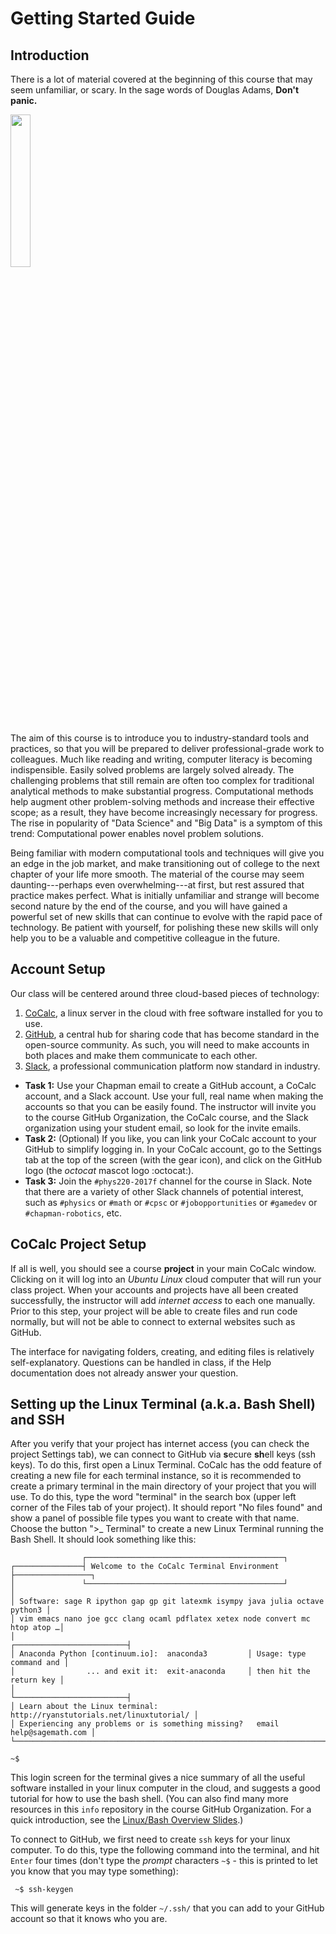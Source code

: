 # Getting Started Guide

## Introduction

There is a lot of material covered at the beginning of this course that may seem unfamiliar, or scary. In the sage words of Douglas Adams, **Don't panic.**

<img src="https://octodex.github.com/images/femalecodertocat.png" width="25%" />

The aim of this course is to introduce you to industry-standard tools and practices, so that you will be prepared to deliver professional-grade work to colleagues. 
Much like reading and writing, computer literacy is becoming indispensible. 
Easily solved problems are largely solved already. 
The challenging problems that still remain are often too complex for traditional analytical methods to make substantial progress. 
Computational methods help augment other problem-solving methods and increase their effective scope; as a result, they have become increasingly necessary for progress. 
The rise in popularity of "Data Science" and "Big Data" is a symptom of this trend: Computational power enables novel problem solutions.

Being familiar with modern computational tools and techniques will give you an edge in the job market, and make transitioning out of college to the next chapter of your life more smooth. The material of the course may seem daunting---perhaps even overwhelming---at first, but rest assured that practice makes perfect. What is initially unfamiliar and strange will become second nature by the end of the course, and you will have gained a powerful set of new skills that can continue to evolve with the rapid pace of technology. Be patient with yourself, for polishing these new skills will only help you to be a valuable and competitive colleague in the future.

## Account Setup

Our class will be centered around three cloud-based pieces of technology: 
 1. [CoCalc](https://cocalc.org), a linux server in the cloud with free software installed for you to use.
 1. [GitHub](https://github.com), a central hub for sharing code that has become standard in the open-source community. 
As such, you will need to make accounts in both places and make them communicate to each other.
 1. [Slack](https://scststudents.slack.com), a professional communication platform now standard in industry.

 - **Task 1:** Use your Chapman email to create a GitHub account, a CoCalc account, and a Slack account. Use your full, real name when making the accounts so that you can be easily found. The instructor will invite you to the course GitHub Organization, the CoCalc course, and the Slack organization using your student email, so look for the invite emails.
 - **Task 2:** (Optional) If you like, you can link your CoCalc account to your GitHub to simplify logging in. In your CoCalc account, go to the Settings tab at the top of the screen (with the gear icon), and click on the GitHub logo (the *octocat* mascot logo :octocat:).
 - **Task 3:** Join the `#phys220-2017f` channel for the course in Slack. Note that there are a variety of other Slack channels of potential interest, such as `#physics` or `#math` or `#cpsc` or `#jobopportunities` or `#gamedev` or `#chapman-robotics`, etc.
 
## CoCalc Project Setup

If all is well, you should see a course **project** in your main CoCalc window. Clicking on it will log into an *Ubuntu Linux* cloud computer that will run your class project. When your accounts and projects have all been created successfully, the instructor will add *internet access* to each one manually. Prior to this step, your project will be able to create files and run code normally, but will not be able to connect to external websites such as GitHub.

The interface for navigating folders, creating, and editing files is relatively self-explanatory. Questions can be handled in class, if the Help documentation does not already answer your question.

## Setting up the Linux Terminal (a.k.a. Bash Shell) and SSH

After you verify that your project has internet access (you can check the project Settings tab), we can connect to GitHub via **s**ecure **sh**ell keys (ssh keys). To do this, first open a Linux Terminal. CoCalc has the odd feature of creating a new file for each terminal instance, so it is recommended to create a primary terminal in the main directory of your project that you will use. To do this, type the word "terminal" in the search box (upper left corner of the Files tab of your project). It should report "No files found" and show a panel of possible file types you want to create with that name. Choose the button ">_ Terminal" to create a new Linux Terminal running the Bash Shell.  It should look something like this:

```
                ┌────────────────────────────────────────────┐
┌───────────────┤ Welcome to the CoCalc Terminal Environment ├─────────────────┐
│               └────────────────────────────────────────────┘                 │
│ Software: sage R ipython gap gp git latexmk isympy java julia octave python3 │
│ vim emacs nano joe gcc clang ocaml pdflatex xetex node convert mc htop atop …│
│                                                    ┌─────────────────────────┤
│ Anaconda Python [continuum.io]:  anaconda3         │ Usage: type command and │
│                ... and exit it:  exit-anaconda     │ then hit the return key │
│                                                    └─────────────────────────┤
│ Learn about the Linux terminal:     http://ryanstutorials.net/linuxtutorial/ │
│ Experiencing any problems or is something missing?   email help@sagemath.com │
└──────────────────────────────────────────────────────────────────────────────┘
 
~$  
```

This login screen for the terminal gives a nice summary of all the useful software installed in your linux computer in the cloud, and suggests a good tutorial for how to use the bash shell.  (You can also find many more resources in this `info` repository in the course GitHub Organization. For a quick introduction, see the [Linux/Bash Overview Slides](http://slides.com/profdressel/linux-bash-overview).)

To connect to GitHub, we first need to create `ssh` keys for your linux computer. To do this, type the following command into the terminal, and hit `Enter` four times (don't type the *prompt* characters `~$` - this is printed to let you know that you may type something):
```
 ~$ ssh-keygen
```
This will generate keys in the folder `~/.ssh/` that you can add to your GitHub account so that it knows who you are.
